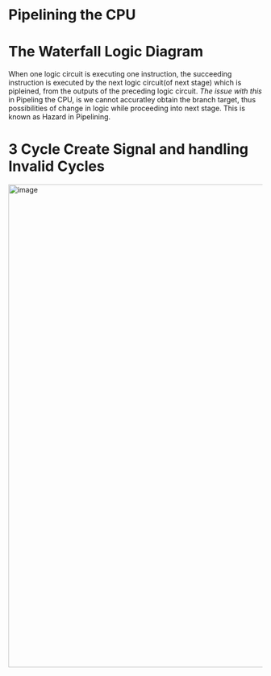 # Pipelining the CPU
# **The Waterfall Logic Diagram**
When one logic circuit is executing one instruction, the succeeding instruction is executed by the next logic circuit(of next stage) which is pipleined, from the outputs of the preceding logic circuit.
*The issue with this* in Pipeling the CPU, is we cannot accuratley obtain the branch target, thus possibilities of change in logic while proceeding into next stage. This is known as Hazard in Pipelining.
# 3 Cycle Create Signal and handling Invalid Cycles
<img width="959" alt="image" src="https://github.com/user-attachments/assets/e76cfa89-0239-4c47-bfc2-59d7e77768b4" />
